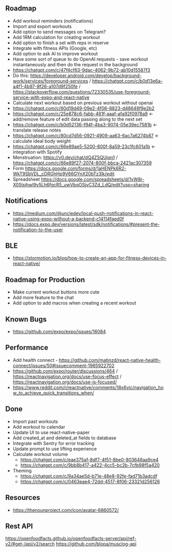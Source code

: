 ## Roadmap
- Add workout reminders (notifications)
- Import and export workouts
- Add option to send messages on Telegram?
- Add 1RM calculation for creating workout
- Add option to finish a set with reps in reserve
- Integrate with fitness APIs (Google, etc)
- Add option to ask AI to improve workout
- Have some sort of queue to do OpenAI requests - save workout instantaneously and then do the request in the background
- https://chatgpt.com/c/47f4cf63-9dac-4062-9b72-ab10d15587f3
- Do this: https://developer.android.com/develop/background-work/services/foreground-services / https://chatgpt.com/c/b0d13e6a-a4f1-4b97-8f26-a107d9f250fe / https://stackoverflow.com/questions/72330535/use-foreground-service-with-expo-and-react-native
- Calculate next workout based on previous workout without openai
- https://chatgpt.com/c/60d19d49-09e2-4f06-8823-d48648f9e2b2
- https://chatgpt.com/c/25e878c6-fabb-461f-aaaf-afa92f0978a9 <- add/remove feature of edit data passing along to the next set
- https://chatgpt.com/c/b0d52136-f94f-4ba3-9074-05e39ec7581b <- translate release notes
- https://chatgpt.com/c/80cd7d56-0921-4909-aa63-6ac7a6274b87 <- calculate ideal body weight
- https://chatgpt.com/c/66e89ae5-5200-800f-8a59-23c1fc601a1b <- integration with Spotify
- Menstruation: https://v0.dev/chat/dQ4ZSQUjqn1 / https://chatgpt.com/c/66e89f27-2074-800f-bbca-2421ac307359
- Form https://docs.google.com/forms/d/1aHENPk6R2-WkT9SbVDL_cDRGhHp9V66GYnX20bTz3lk/edit
- Spreadsheet https://docs.google.com/spreadsheets/d/1yW8r-X05Isjhwl9v5Lh6fgcR5_uwVbqOSjvC3Zd_LdQ/edit?usp=sharing

## Notifications
- https://medium.com/@uncledev/local-push-notifications-in-react-native-using-expo-without-a-backend-c14114faed0f
- https://docs.expo.dev/versions/latest/sdk/notifications/#present-the-notification-to-the-user

## BLE
- https://stormotion.io/blog/how-to-create-an-app-for-fitness-devices-in-react-native/

## Roadmap for Production
- Make current workout buttons more cute
- Add more feature to the chat
- Add option to add macros when creating a recent workout

## Known Bugs
- https://github.com/expo/expo/issues/16084

## Performance
- Add health connect - https://github.com/matinzd/react-native-health-connect/issues/50#issuecomment-1965922702
- https://github.com/expo/router/discussions/464 / https://reactnavigation.org/docs/use-focus-effect / https://reactnavigation.org/docs/use-is-focused/
- https://www.reddit.com/r/reactnative/comments/18x6vic/navigation_how_to_achieve_quick_transitions_when/

## Done
- Import past workouts
- Add workout to calendar
- Update UI to use react-native-paper
- Add created_at and deleted_at fields to database
- Integrate with Sentry for error tracking
- Update prompt to use lifting experience
- Calculate workout volume
  - https://chatgpt.com/c/eae375af-8df7-4f51-8be0-803648aa9ce4
  - https://chatgpt.com/c/9bb8b417-a422-4cc5-bc2b-7cfb98f5a420
- Theming
  - https://chatgpt.com/c/9a34ae5d-b71e-48e8-92fe-fad71b3adcdf
  - https://chatgpt.com/c/0463eae4-72dd-4517-8f06-23321d256126

## Resources
- https://thenounproject.com/icon/avatar-6860572/


## Rest API
https://openfoodfacts.github.io/openfoodfacts-server/api/ref-v2/#get-/api/v2/search
https://github.com/blopa/musclog-api
